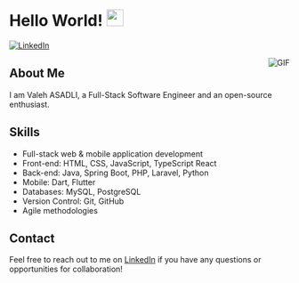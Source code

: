 # Hello World! <img src="https://raw.githubusercontent.com/iampavangandhi/iampavangandhi/master/gifs/Hi.gif" width="30px">

[![LinkedIn](https://img.shields.io/badge/-Valeh%20ASADLI-blue?style=flat-square&logo=linkedin&logoColor=white&link=https://www.linkedin.com/in/valehasad/)](https://www.linkedin.com/in/valehasad/)

<img align="right" alt="GIF" src="https://media.giphy.com/media/13HgwGsXF0aiGY/giphy.gif" />

## About Me
I am Valeh ASADLI, a Full-Stack Software Engineer and an open-source enthusiast.

## Skills
- Full-stack web & mobile application development
- Front-end: HTML, CSS, JavaScript, TypeScript React
- Back-end: Java, Spring Boot, PHP, Laravel, Python
- Mobile: Dart, Flutter
- Databases: MySQL, PostgreSQL
- Version Control: Git, GitHub
- Agile methodologies

## Contact
Feel free to reach out to me on [LinkedIn](https://www.linkedin.com/in/valehasad/) if you have any questions or opportunities for collaboration!

